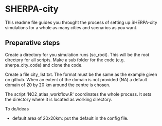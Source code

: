 # SHERPA-city

This readme file guides you throught the process of setting up SHERPA-city simulations 
for a whole as many cities and scenarios as you want.

## Preparative steps
Create a directory for you simulation runs (sc_root). This will be the root directory for all scripts.
Make a sub folder for the code (e.g. sherpa_city_code) and clone the code.

Create a file city_list.txt. The format must be the same as the example given on github. When an extent of the domain is not provided (NA) a default domain of 20 by 20 km around the centre is chosen.

The script 'NO2_atlas_workflow.R' coordinates the whole process. It sets the directory where it is located as working directory.



To do/ideas
- default area of 20x20km: put the default in the config file. 
